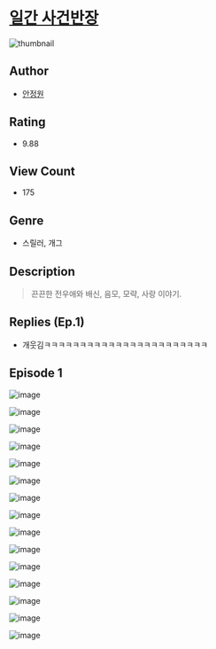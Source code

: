 # [일간 사건반장](https://comic.naver.com/challenge/list?titleId=810878)
![thumbnail](https://image-comic.pstatic.net/user_contents_data/challenge_comic/2023/05/24/324538/upload_3760843458846548322_480x623.jpeg)

## Author
- [안정원](https://comic.naver.com/artistTitle?id=324538)

## Rating
- 9.88

## View Count
- 175

## Genre
- 스릴러, 개그

## Description
> 끈끈한 전우애와 배신, 음모, 모략, 사랑 이야기.

## Replies (Ep.1)
- 개웃김ㅋㅋㅋㅋㅋㅋㅋㅋㅋㅋㅋㅋㅋㅋㅋㅋㅋㅋㅋㅋㅋㅋㅋ

## Episode 1
![image](https://image-comic.pstatic.net/user_contents_data/challenge_comic/2023/05/25/324538/upload_3991140576756576865.jpeg)

![image](https://image-comic.pstatic.net/user_contents_data/challenge_comic/2023/05/25/324538/upload_3919649248386757942.jpeg)

![image](https://image-comic.pstatic.net/user_contents_data/challenge_comic/2023/05/25/324538/upload_3691089351043725622.jpeg)

![image](https://image-comic.pstatic.net/user_contents_data/challenge_comic/2023/05/25/324538/upload_4063202774093096248.jpeg)

![image](https://image-comic.pstatic.net/user_contents_data/challenge_comic/2023/05/25/324538/upload_3617060340475705392.jpeg)

![image](https://image-comic.pstatic.net/user_contents_data/challenge_comic/2023/05/25/324538/upload_3906081269766043489.jpeg)

![image](https://image-comic.pstatic.net/user_contents_data/challenge_comic/2023/05/25/324538/upload_3546078267166699620.jpeg)

![image](https://image-comic.pstatic.net/user_contents_data/challenge_comic/2023/05/25/324538/upload_4122591795994964065.jpeg)

![image](https://image-comic.pstatic.net/user_contents_data/challenge_comic/2023/05/25/324538/upload_3905295115482194231.jpeg)

![image](https://image-comic.pstatic.net/user_contents_data/challenge_comic/2023/05/25/324538/upload_3631653046720094514.jpeg)

![image](https://image-comic.pstatic.net/user_contents_data/challenge_comic/2023/05/25/324538/upload_3978708380711858484.jpeg)

![image](https://image-comic.pstatic.net/user_contents_data/challenge_comic/2023/05/25/324538/upload_7219377080359074150.jpeg)

![image](https://image-comic.pstatic.net/user_contents_data/challenge_comic/2023/05/25/324538/upload_3546976357733197363.jpeg)

![image](https://image-comic.pstatic.net/user_contents_data/challenge_comic/2023/05/25/324538/upload_3761970445410198833.jpeg)

![image](https://image-comic.pstatic.net/user_contents_data/challenge_comic/2023/05/25/324538/upload_7293361017896253753.jpeg)
